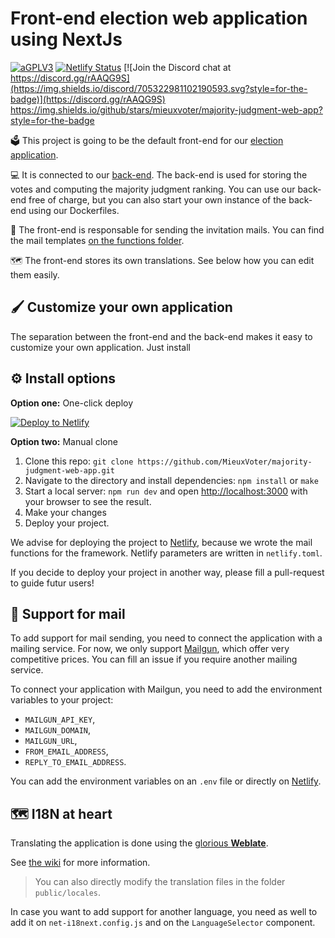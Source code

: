 # Front-end election web application using NextJs

[![aGPLV3](https://img.shields.io/badge/license-aGPLV3-lightgrey?style=for-the-badge)](./LICENSE.md)
[![Netlify Status](https://img.shields.io/netlify/021c39c6-1018-4e3f-98e2-f808b4ea8f6d?style=for-the-badge)](https://app.netlify.com/sites/mieuxvoter-app-ui/deploys)
[![Join the Discord chat at https://discord.gg/rAAQG9S](https://img.shields.io/discord/705322981102190593.svg?style=for-the-badge)](https://discord.gg/rAAQG9S)
https://img.shields.io/github/stars/mieuxvoter/majority-judgment-web-app?style=for-the-badge


:ballot_box: This project is going to be the default front-end for our [election application](https://app.mieuxvoter.fr).

:computer: It is connected to our [back-end](https://github.com/MieuxVoter/mv-api-server-apiplatform). The back-end is used for storing the votes and computing the majority judgment ranking. You can use our back-end free of charge, but you can also start your own instance of the back-end using our Dockerfiles.

:incoming_envelope: The front-end is responsable for sending the invitation mails. You can find the mail templates [on the functions folder](./functions/send-invite-email).

:world_map: The front-end stores its own translations. See below how you can edit them easily.


## :paintbrush: Customize your own application

The separation between the front-end and the back-end makes it easy to customize your own application. Just install 



## :gear: Install options

**Option one:** One-click deploy

[![Deploy to Netlify](https://www.netlify.com/img/deploy/button.svg)](https://app.netlify.com/start/deploy?repository=https://github.com/MieuxVoter/majority-judgment-web-app&utm_source=github)


**Option two:** Manual clone

1. Clone this repo: `git clone https://github.com/MieuxVoter/majority-judgment-web-app.git`
2. Navigate to the directory and install dependencies: `npm install` or `make`
3. Start a local server: `npm run dev`  and open [http://localhost:3000](http://localhost:3000) with your browser to see the result.
4. Make your changes
5. Deploy your project.

We advise for deploying the project to [Netlify](https://netlify.com), because we wrote the mail functions for the framework. Netlify parameters are written in `netlify.toml`.

If you decide to deploy your project in another way, please fill a pull-request to guide futur users!

## :incoming_envelope: Support for mail

To add support for mail sending, you need to connect the application with a mailing service. For now, we only support [Mailgun](mailgun.com), which offer very competitive prices. You can fill an issue if you require another mailing service.

To connect your application with Mailgun, you need to add the environment variables to your project:
  
- `MAILGUN_API_KEY`,
- `MAILGUN_DOMAIN`,
- `MAILGUN_URL`,
- `FROM_EMAIL_ADDRESS`,
- `REPLY_TO_EMAIL_ADDRESS`.

You can add the environment variables on an `.env` file or directly on [Netlify](https://docs.netlify.com/configure-builds/environment-variables/).


## :world_map: I18N at heart

Translating the application is done using the [glorious **Weblate**](https://hosted.weblate.org/engage/majority-judgment-web-app).

See [the wiki](https://github.com/MieuxVoter/majority-judgment-web-app/wiki/How-to-Translate-the-App) for more information.

> You can also directly modify the translation files in the folder `public/locales`.

In case you want to add support for another language, you need as well to add it on `net-i18next.config.js` and on the `LanguageSelector` component.

